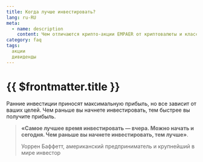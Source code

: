 ```yaml
---
title: Когда лучше инвестировать?
lang: ru-RU
meta:
  - name: description
    content: Чем отличаются крипто-акции EMPAER от криптовалюты и классических акций?
category: faq
tags: 
  акции
  дивиденды
---
```



# {{ $frontmatter.title }} <Badge text="?" type="warning"/> 

Ранние инвестиции приносят максимальную прибыль, но все зависит от ваших целей. 
Чем раньше вы начнете инвестировать, тем быстрее вы получите прибыль. 

>**«Самое лучшее время инвестировать — вчера. 
Можно начать и сегодня. Чем раньше вы начнете инвестировать, тем лучше»**.
>
> Уоррен Баффетт, американский предприниматель и крупнейший в мире инвестор


